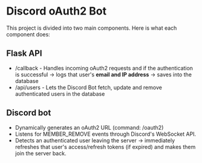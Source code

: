 # Discord oAuth2 Bot

This project is divided into two main components. Here is what each component does:

## Flask API

-   /callback - Handles incoming oAuth2 requests and if the authentication is successful -> logs that user's **email and IP address** -> saves into the database
-   /api/users - Lets the Discord Bot fetch, update and remove authenticated users in the database

## Discord bot

-   Dynamically generates an oAuth2 URL (command: /oauth2)
-   Listens for MEMBER_REMOVE events through Discord's WebSocket API.
-   Detects an authenticated user leaving the server -> immediately refreshes that user's access/refresh tokens (if expired) and makes them join the server back.

